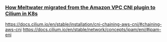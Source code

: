 
### [How Meltwater migrated from the Amazon VPC CNI plugin to Cilium in K8s](https://www.youtube.com/watch?v=w6S6baRHHu8&list=PLDg_GiBbAx-kDXqDYimwytMLh2kAHyMPd&t=182s)

https://docs.cilium.io/en/stable/installation/cni-chaining-aws-cni/#chaining-aws-cni
https://docs.cilium.io/en/stable/network/concepts/ipam/eni/#ipam-eni